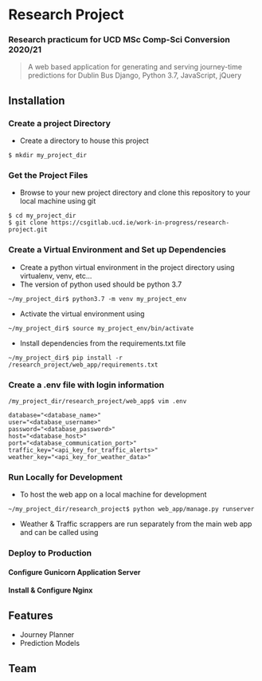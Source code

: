 # Research Project
### Research practicum for UCD MSc Comp-Sci Conversion 2020/21
>A web based application for generating and serving journey-time predictions for Dublin Bus
>Django, Python 3.7, JavaScript, jQuery

## Installation
### Create a project Directory
- Create a directory to house this project
```
$ mkdir my_project_dir
```
### Get the Project Files
- Browse to your new project directory and clone this repository to your local machine using git
```
$ cd my_project_dir
$ git clone https://csgitlab.ucd.ie/work-in-progress/research-project.git
```
### Create a Virtual Environment and Set up Dependencies
- Create a python virtual environment in the project directory using virtualenv, venv, etc...
- The version of python used should be python 3.7
```
~/my_project_dir$ python3.7 -m venv my_project_env
```
- Activate the virtual environment using
```
~/my_project_dir$ source my_project_env/bin/activate
```
- Install dependencies from the requirements.txt file
```
~/my_project_dir$ pip install -r /research_project/web_app/requirements.txt
```
### Create a .env file with login information
```
/my_project_dir/research_project/web_app$ vim .env
```
```
database="<database_name>"
user="<database_username>"
password="<database_password>"
host="<database_host>"
port="<database_communication_port>"
traffic_key="<api_key_for_traffic_alerts>"
weather_key="<api_key_for_weather_data>"
```
### Run Locally for Development
- To host the web app on a local machine for development
```
~/my_project_dir/research_project$ python web_app/manage.py runserver
```
- Weather & Traffic scrappers are run separately from the main web app and can be called using

### Deploy to Production
#### Configure Gunicorn Application Server

#### Install & Configure Nginx


## Features
- Journey Planner
- Prediction Models


## Team